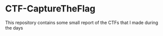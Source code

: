 # CTF-CaptureTheFlag
This repository contains some small report of the CTFs that I made during the days
